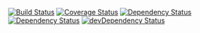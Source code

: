 [![Build Status](https://travis-ci.org/jullierme/helloworld.svg)](https://travis-ci.org/jullierme/helloworld)
[![Coverage Status](https://coveralls.io/repos/jullierme/helloworld/badge.svg?branch=master&service=github)](https://coveralls.io/github/jullierme/helloworld?branch=master)
[![Dependency Status](https://david-dm.org/bower/bower.svg)](https://david-dm.org/jullierme/helloworld)
[![Dependency Status](https://david-dm.org/jullierme/helloworld.svg)](https://david-dm.org/jullierme/helloworld)
[![devDependency Status](https://david-dm.org/jullierme/helloworld/dev-status.svg)](https://david-dm.org/jullierme/helloworld#info=devDependencies)
